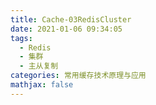 ```yaml
---
title: Cache-03RedisCluster
date: 2021-01-06 09:34:05
tags:
  - Redis
  - 集群
  - 主从复制
categories: 常用缓存技术原理与应用
mathjax: false
---
```

